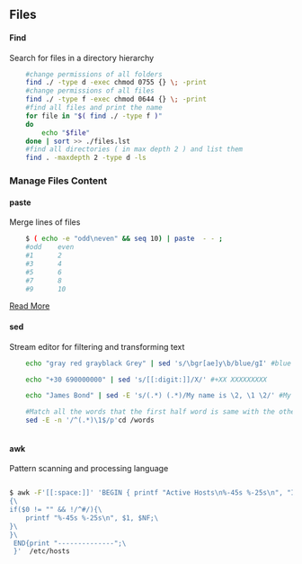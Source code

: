 
## Files

#### Find

Search for files in a directory hierarchy

```bash
    #change permissions of all folders
    find ./ -type d -exec chmod 0755 {} \; -print
    #change permissions of all files
    find ./ -type f -exec chmod 0644 {} \; -print
    #find all files and print the name
    for file in "$( find ./ -type f )"
    do
        echo "$file"
    done | sort >> ./files.lst
    #find all directories ( in max depth 2 ) and list them
    find . -maxdepth 2 -type d -ls
```

### Manage Files Content

#### paste

Merge lines of files

```bash
    $ ( echo -e "odd\neven" && seq 10) | paste  - - ;
    #odd	even
    #1      2
    #3	    4
    #5	    6
    #7	    8
    #9	    10
```

[Read More](https://www.gnu.org/software/coreutils/paste)

#### sed

Stream editor for filtering and transforming text

```bash
    echo "gray red grayblack Grey" | sed 's/\bgr[ae]y\b/blue/gI' #blue red grayblack blue

    echo "+30 690000000" | sed 's/[[:digit:]]/X/' #+XX XXXXXXXXX

    echo "James Bond" | sed -E 's/(.*) (.*)/My name is \2, \1 \2/' #My name is Bond, James Bond

    #Match all the words that the first half word is same with the other half
    sed -E -n '/^(.*)\1$/p'cd /words



```

#### awk

Pattern scanning and processing language

```bash

$ awk -F'[[:space:]]' 'BEGIN { printf "Active Hosts\n%-45s %-25s\n", "IP", "Domain";} \
{\
if($0 != "" && !/^#/){\
    printf "%-45s %-25s\n", $1, $NF;\
}\
}\
 END{print "--------------";\
 }'  /etc/hosts
 

```
<!---
## File Permissions
-->